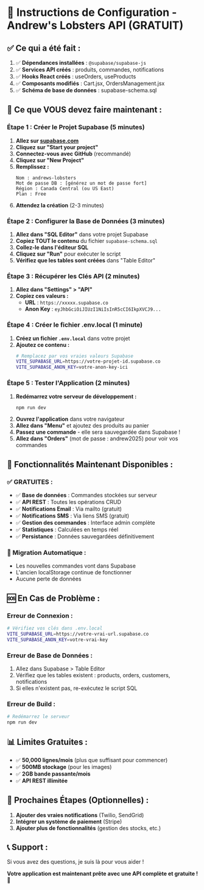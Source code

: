 # 🚀 Instructions de Configuration - Andrew's Lobsters API (GRATUIT)

## ✅ **Ce qui a été fait :**

1. ✅ **Dépendances installées** : `@supabase/supabase-js`
2. ✅ **Services API créés** : produits, commandes, notifications
3. ✅ **Hooks React créés** : useOrders, useProducts
4. ✅ **Composants modifiés** : Cart.jsx, OrdersManagement.jsx
5. ✅ **Schéma de base de données** : supabase-schema.sql

## 🔧 **Ce que VOUS devez faire maintenant :**

### **Étape 1 : Créer le Projet Supabase (5 minutes)**

1. **Allez sur [supabase.com](https://supabase.com)**
2. **Cliquez sur "Start your project"**
3. **Connectez-vous avec GitHub** (recommandé)
4. **Cliquez sur "New Project"**
5. **Remplissez :**
   ```
   Nom : andrews-lobsters
   Mot de passe DB : [générez un mot de passe fort]
   Région : Canada Central (ou US East)
   Plan : Free
   ```
6. **Attendez la création** (2-3 minutes)

### **Étape 2 : Configurer la Base de Données (3 minutes)**

1. **Allez dans "SQL Editor"** dans votre projet Supabase
2. **Copiez TOUT le contenu** du fichier `supabase-schema.sql`
3. **Collez-le dans l'éditeur SQL**
4. **Cliquez sur "Run"** pour exécuter le script
5. **Vérifiez que les tables sont créées** dans "Table Editor"

### **Étape 3 : Récupérer les Clés API (2 minutes)**

1. **Allez dans "Settings" > "API"**
2. **Copiez ces valeurs :**
   - **URL** : `https://xxxxx.supabase.co`
   - **Anon Key** : `eyJhbGciOiJIUzI1NiIsInR5cCI6IkpXVCJ9...`

### **Étape 4 : Créer le fichier .env.local (1 minute)**

1. **Créez un fichier `.env.local`** dans votre projet
2. **Ajoutez ce contenu :**
   ```bash
   # Remplacez par vos vraies valeurs Supabase
   VITE_SUPABASE_URL=https://votre-projet-id.supabase.co
   VITE_SUPABASE_ANON_KEY=votre-anon-key-ici
   ```

### **Étape 5 : Tester l'Application (2 minutes)**

1. **Redémarrez votre serveur de développement :**
   ```bash
   npm run dev
   ```
2. **Ouvrez l'application** dans votre navigateur
3. **Allez dans "Menu"** et ajoutez des produits au panier
4. **Passez une commande** - elle sera sauvegardée dans Supabase !
5. **Allez dans "Orders"** (mot de passe : andrew2025) pour voir vos commandes

## 🎉 **Fonctionnalités Maintenant Disponibles :**

### **✅ GRATUITES :**
- ✅ **Base de données** : Commandes stockées sur serveur
- ✅ **API REST** : Toutes les opérations CRUD
- ✅ **Notifications Email** : Via mailto (gratuit)
- ✅ **Notifications SMS** : Via liens SMS (gratuit)
- ✅ **Gestion des commandes** : Interface admin complète
- ✅ **Statistiques** : Calculées en temps réel
- ✅ **Persistance** : Données sauvegardées définitivement

### **🔄 Migration Automatique :**
- Les nouvelles commandes vont dans Supabase
- L'ancien localStorage continue de fonctionner
- Aucune perte de données

## 🆘 **En Cas de Problème :**

### **Erreur de Connexion :**
```bash
# Vérifiez vos clés dans .env.local
VITE_SUPABASE_URL=https://votre-vrai-url.supabase.co
VITE_SUPABASE_ANON_KEY=votre-vrai-key
```

### **Erreur de Base de Données :**
1. Allez dans Supabase > Table Editor
2. Vérifiez que les tables existent : products, orders, customers, notifications
3. Si elles n'existent pas, re-exécutez le script SQL

### **Erreur de Build :**
```bash
# Redémarrez le serveur
npm run dev
```

## 📊 **Limites Gratuites :**

- ✅ **50,000 lignes/mois** (plus que suffisant pour commencer)
- ✅ **500MB stockage** (pour les images)
- ✅ **2GB bande passante/mois**
- ✅ **API REST illimitée**

## 🚀 **Prochaines Étapes (Optionnelles) :**

1. **Ajouter des vraies notifications** (Twilio, SendGrid)
2. **Intégrer un système de paiement** (Stripe)
3. **Ajouter plus de fonctionnalités** (gestion des stocks, etc.)

## 📞 **Support :**

Si vous avez des questions, je suis là pour vous aider ! 

**Votre application est maintenant prête avec une API complète et gratuite ! 🎉**
